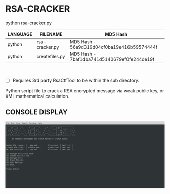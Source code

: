 # RSA-CRACKER
python rsa-cracker.py

| LANGUAGE | FILENAME | MD5 Hash |
|------    |------    | -------  |
| python | rsa-cracker.py | MD5 Hash - 56a9d319d04cf0ba19e416b59574444f |
| python | createfiles.py | MD5 Hash - 7baf1dba741d5140679ef0fe244de19f |

<br />

- [ ] Requires 3rd party RsaCtfTool to be within the sub directory.


Python script file to crack a RSA encrypted message via weak public key, or XML mathematical calculation.

## CONSOLE DISPLAY
![Screenshot](picture2.png) 

